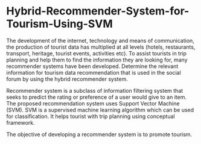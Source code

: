 # Hybrid-Recommender-System-for-Tourism-Using-SVM

The development of the internet, technology and means of communication, the production of tourist data has multiplied at all levels (hotels, restaurants, transport, heritage, tourist events, activities etc). To assist tourists in trip planning and help them to find the information they are looking for, many recommender systems have been developed. Determine the relevant information for tourism data recommendation that is used in the social forum by using the hybrid recommender system. 

Recommender system is a subclass of information filtering system that seeks to predict the rating or preference of a user would give to an item. The proposed recommendation system uses Support Vector Machine (SVM). SVM is a supervised machine learning algorithm which can be used for classification. It helps tourist with trip planning using conceptual framework.

The objective of developing a recommender system is to promote tourism.

